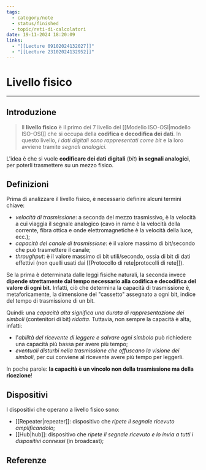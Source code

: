 ```yaml
---
tags:
  - category/note
  - status/finished
  - topic/reti-di-calcolatori
date: 19-11-2024 18:20:09
links:
  - "[[Lecture 09102024132027]]"
  - "[[Lecture 23102024132952]]"
---
```

# Livello fisico
---
## Introduzione
> Il **livello fisico** è il primo dei 7 livello del [[Modello ISO-OSI|modello ISO-OSI]] che si occupa della **codifica e decodifica dei dati**. In questo livello, _i dati digitali sono rappresentati come bit_ e la loro avviene tramite _segnali analogici_.

L'idea è che si vuole **codificare dei dati digitali** (_bit_) **in segnali analogici**, per poterli trasmettere su un mezzo fisico.

## Definizioni
Prima di analizzare il livello fisico, è necessario definire alcuni termini chiave:
- _velocità di trasmissione_: a seconda del mezzo trasmissivo, è la velocità a cui viaggia il segnale analogico (cavo in rame è la velocità della corrente, fibra ottica e onde elettromagnetiche è la velocità della luce, ecc.);
- _capacità del canale di trasmissione_: è il valore massimo di bit/secondo che può trasmettere il canale;
- _throughput_: è il valore massimo di bit utili/secondo, ossia di bit di dati effettivi (non quelli usati dai [[Protocollo di rete|protocolli di rete]]).

Se la prima è determinata dalle leggi fisiche naturali, la seconda invece **dipende strettamente dal tempo necessario alla codifica e decodifica del valore di ogni bit**. Infatti, ciò che determina la capacità di trasmissione è, metaforicamente, la dimensione del "cassetto" assegnato a ogni bit, indice del tempo di trasmissione di un bit.

Quindi: una _capacità alta significa una durata di rappresentazione dei simboli_ (contenitori di bit) _ridotta_. Tuttavia, non sempre la capacità è alta, infatti:
- l'_abilità del ricevente di leggere e salvare ogni simbolo_ può richiedere una capacità più bassa per avere più tempo;
- _eventuali disturbi nella trasmissione che offuscano la visione dei simboli_, per cui conviene al ricevente avere più tempo per leggerli.

In poche parole: **la capacità è un vincolo non della trasmissione ma della ricezione**!

## Dispositivi
I dispositivi che operano a livello fisico sono:
- [[Repeater|repeater]]: dispositivo che _ripete il segnale ricevuto amplificandolo_;
- [[Hub|hub]]: dispositivo che _ripete il segnale ricevuto e lo invia a tutti i dispositivi connessi_ (in broadcast);

## Referenze